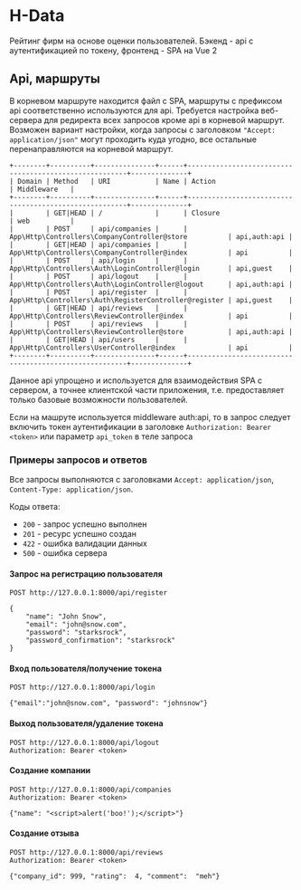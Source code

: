 # H-Data

Рейтинг фирм на основе оценки пользователей. Бэкенд - api c аутентификацией по токену, фронтенд - SPA на Vue 2

## Api, маршруты

В корневом маршруте находится файл с SPA, маршруты с префиксом api соответственно используются для api.
Требуется настройка веб-сервера для редиректа всех запросов кроме api в корневой маршрут. Возможен вариант настройки,
когда запросы с заголовком `"Accept: application/json"` могут проходить куда угодно, все остальные перенаправляются на
корневой маршрут.

```
+--------+----------+---------------+------+-------------------------------------------------------+--------------+
| Domain | Method   | URI           | Name | Action                                                | Middleware   |
+--------+----------+---------------+------+-------------------------------------------------------+--------------+
|        | GET|HEAD | /             |      | Closure                                               | web          |
|        | POST     | api/companies |      | App\Http\Controllers\CompanyController@store          | api,auth:api |
|        | GET|HEAD | api/companies |      | App\Http\Controllers\CompanyController@index          | api          |
|        | POST     | api/login     |      | App\Http\Controllers\Auth\LoginController@login       | api,guest    |
|        | POST     | api/logout    |      | App\Http\Controllers\Auth\LoginController@logout      | api,auth:api |
|        | POST     | api/register  |      | App\Http\Controllers\Auth\RegisterController@register | api,guest    |
|        | GET|HEAD | api/reviews   |      | App\Http\Controllers\ReviewController@index           | api          |
|        | POST     | api/reviews   |      | App\Http\Controllers\ReviewController@store           | api,auth:api |
|        | GET|HEAD | api/users     |      | App\Http\Controllers\UserController@index             | api          |
+--------+----------+---------------+------+-------------------------------------------------------+--------------+

```
Данное api упрощено и используется для взаимодействия SPA с сервером, а точнее клиентской части приложения, 
т.е. предоставляет только базовые возможности пользователей.

Если на машруте используется middleware auth:api, то в запрос следует включить токен аутентификации 
в заголовке `Authorization: Bearer <token>` или параметр `api_token` в теле запроса

### Примеры запросов и ответов
Все запросы выполняются с заголовками `Accept: application/json`, `Content-Type: application/json`.

Коды ответа:
* `200` - запрос успешно выполнен
* `201` - ресурс успешно создан
* `422` - ошибка валидации данных
* `500` - ошибка сервера

#### Запрос на регистрацию пользователя

```http request
POST http://127.0.0.1:8000/api/register

{
    "name": "John Snow",
    "email": "john@snow.com",
    "password": "starksrock",
    "password_confirmation": "starksrock"
}
```

#### Вход пользователя/получение токена

```http request
POST http://127.0.0.1:8000/api/login

{"email":"john@snow.com", "password": "johnsnow"}
```

#### Выход пользователя/удаление токена
```http request
POST http://127.0.0.1:8000/api/logout
Authorization: Bearer <token>
```
#### Создание компании
```http request
POST http://127.0.0.1:8000/api/companies
Authorization: Bearer <token>

{"name": "<script>alert('boo!');</script>"}
```

#### Создание отзыва
```
POST http://127.0.0.1:8000/api/reviews
Authorization: Bearer <token>

{"company_id": 999, "rating":  4, "comment":  "meh"}
```
